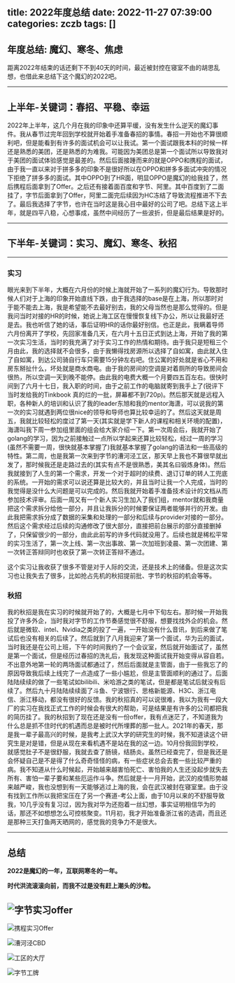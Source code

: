 title: 2022年度总结
date: 2022-11-27 07:39:00
categories: zczb
tags: []
---
## **年度总结: 魔幻、寒冬、焦虑**

距离2022年结束的话还剩下不到40天的时间，最近被封控在寝室不由的胡思乱想，也借此来总结下这个魔幻的2022吧。

------------



## 上半年-关键词：春招、平稳、幸运

2022年上半年，这几个月在我的印象中还算平缓，没有发生什么逆天的魔幻事件。我从春节过完年回到学校就开始着手准备春招的事情。春招一开始也不算很顺利吧，但是能看到有许多的面试机会可以让我试。第一个面试跟我本科的时候一样还是熟悉的美团，还是熟悉的为难我。可能因为美团总是第一个面试所以导致我对于美团的面试体验感觉是最差的。然后后面接踵而来的就是OPPO和携程的面试，由于我一直以来对于拼多多的印象不是很好所以在OPPO和拼多多面试冲突的情况下拒绝了拼多多的面试。其中OPPO到了HR面，明显OPPO是魔幻的给我挂了，然后携程后面拿到了Offer。之后还有接着面百度和字节、阿里。其中百度到了二面挂了，字节后面拿到了Offer，阿里二面完后续因为HC冻结了导致流程推进不下去了。最后我选择了字节，也许在当时这是我心目中最好的公司了吧。总结下这上半年，就是四平八稳，心想事成，虽然中间经历了一些波折，但是最后结果是好的。

------------



## 下半年-关键词：实习、魔幻、寒冬、秋招

------------


### 实习

眼光来到下半年，大概在六月份的时候上海就开始了一系列的魔幻行为。导致那时候人们对于上海的印象开始直线下跌，由于我选择的base是在上海，所以那时对于能不能去上海，我是希望能不去最好别去，我的父母当然也是那么觉得的。但是我问当时对接的HR的时候，她说上海工区在慢慢恢复线下办公，所以让我最好还是去。我也听信了她的话，事后证明HR的话你最好别信。也正是此，我瞒着导师六月份离开了学校，先回家准备几天，在六月十五日正式到达上海，开始了我的第一次实习生活，当时的我充满了对于实习工作的热情和期待。由于我只是短租三个月由此，我的选择就不会很多，由于我懒得找房源所以选择了自如寓，由此就入住了自如寓，到达公司骑自行车只需要15分钟左右吧。住公寓的好处就是省心不用和房东掰扯什么，坏处就是商水商电。由于我的房间的空调是对着厕所的导致房间会很热，所以空调一天到晚不能停。由此我的电费大概一个月要四五百左右。很快时间到了六月十七日，我入职的时间，由于之前工作的电脑就寄到我手上了(锐评下当时发给我的Tinkbook 真的烂的一批，屏幕都不到720p)。然后那天就是远程入职，各种新人的培训和认识了我的leader东旭和我的mentor海潇，可以说我的第一次的实习就遇到两位很nice的领导和导师也算比较幸运的了。然后这天就是周五，我就比较轻松的度过了第一天(其实就是学下新人的课程和相关环境的配置)，海潇叫我下周一参加组里面的组会给大家介绍一下。第一次周会后，我就开始了golang的学习，因为之前接触过一点所以学起来还算比较轻松，经过一周的学习(虽然不需要一周，很快就基本掌握了)我就基本掌握了golang的语法和一些高级的特性。第二周，也是我第一次来到字节的漕河泾工区，那天早上我也不算很早就出发了，那时候我还是走路过去的(其实有点不是很熟悉，美其名曰锻炼身体)。然后我就接到了人生的第一个需求，开发一个对于超时的续费、退订订单的转人工兜底的系统。一开始的需求可以说还算是比较大的，并且当时让我一个人完成，当时的我觉得是没什么大问题是可以完成的。然后我就开始着手准备技术设计的文档从而参加技术评审。后面一周又有一个新人实习生加入了我们组，mentor就和我商量把这个需求拆分给他一部分，并且让我拆分的时候要保证两者能够并行的开发。由此我把需求拆分成了数据的采集和处理的一部分和后续与provider对接的一部分。然后这个需求经过后续的沟通修改了很大部分，直接把前台展示的部分直接删掉了，只保留很少的一部分，由此此前写的许多代码就没用了。后续也就是稀松平常的实习生活了，第一次上线、第一次出事故、第一次加班到凌晨、第一次团建、第一次转正答辩同时也收获了第一次转正答辩不通过。

这个实习让我收获了很多不管是对于人际的交流，还是技术上的储备。但是这次实习也让我失去了很多，比如抢占先机的秋招提前批、字节的秋招的机会等等。

### 秋招

我的秋招是我在实习的时候就开始了的，大概是七月中下旬左右。那时候一开始我投了许多外企，当时我对字节的工作节奏感觉很不舒服，想要找找外企的机会。然后就是微软、intel、Nvidia之类的投了一遍，一开始没有什么音讯，到后来做了笔试后也没有相关的后续了。然后就到了八月我迎来了第一个面试，华为云的面试，当时我还是在公司上班，下午的时间我约了一个会议室，然后就开始面试了，虽然是第一个面试，但是经历过春招的洗礼后，我发现这种面试我开始变得从容自若。不出意外地第一轮的两场面试都通过了，然后后面就是主管面，由于一些我忘了的原因导致我后续上线完了一点造成了一些小尴尬，但是主管面顺利的通过了。后面陆陆续续的做了一些笔试如bilibili、米哈游之类的笔试，但是都是笔试后就没有后续了。然后九十月陆陆续续面了斗鱼、宁波银行、思格新能源、H3C、浙江电信、浙江移动，都没有很好的反馈。我的秋招真的可以说很难，我以为我有一段大厂的实习在我找正式工作的时候会有很大的帮助，可是结果是有许多的公司都把我的简历挂了。我的秋招到了现在还是没有一份offer，我有点迷茫了，不知道我为什么总是抓不住时代的机遇而总是被时代所埋葬的那一批人。2021年的春天，那是我一辈子最高兴的时候，是我考上武汉大学的研究生的时候，我不知道读这个研究生是对是错，但是从现在来看机遇不是站在我的这一边。10月份我回到学校，就感觉肚子不是很舒服，我就去查了肠镜，结肠炎。虽然已经查完了，但是我还是会怀疑自己是不是得了什么奇奇怪怪的病，有一些症状总会去套一些比较严重的病。我不知道从什么时候起，开始越来越害怕死亡、害怕我的人生还没起步就失去所有、害怕一辈子要和某些厄运作斗争。然后就是十一月开始，武汉的疫情形势越来越严峻，我也没想到有一天能够逃过上海的我，会在武汉被封在寝室里。由于没有找到工作所以我把宝压在了另一个赛道-考公上面，由于10月以来的不舒服导致我，10几乎没有复习过，因为我对华为还抱着一丝幻想，事实证明相信华为的话，那还不如想想怎么可控核聚变。11月初，我才开始准备浙江省的选调，而且还是那种三天打鱼两天晒网的，感觉我的竞争力不是很大。

------------


## 总结

**2022是魔幻的一年，互联网寒冬的一年。**

**时代洪流滚滚向前，而我不过是没有赶上潮头的沙粒。**

![字节实习offer](https://wangxblog.oss-cn-hangzhou.aliyuncs.com/usr/uploads/2022/11/547942483.png)
------------
![携程实习Offer](https://wangxblog.oss-cn-hangzhou.aliyuncs.com/usr/uploads/2022/11/1413701665.png)

![漕河泾CBD](https://wangxblog.oss-cn-hangzhou.aliyuncs.com/usr/uploads/2022/11/2705386237.jpg)

![工区的大厅](https://wangxblog.oss-cn-hangzhou.aliyuncs.com/usr/uploads/2022/11/4014374324.jpg)

![字节工牌](https://wangxblog.oss-cn-hangzhou.aliyuncs.com/usr/uploads/2022/11/901799145.jpg)
